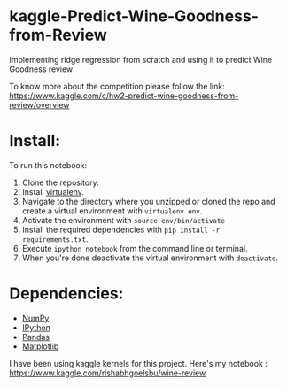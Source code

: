 # kaggle-Predict-Wine-Goodness-from-Review
Implementing ridge regression from scratch and using it to predict Wine Goodness review

To know more about the competition please follow the link: 
https://www.kaggle.com/c/hw2-predict-wine-goodness-from-review/overview

# Install:
To run this notebook:

1. Clone the repository.
2. Install [virtualenv](http://virtualenv.readthedocs.org/en/latest/installation.html).
3. Navigate to the directory where you unzipped or cloned the repo and create a virtual environment with `virtualenv env`.
4. Activate the environment with `source env/bin/activate`
5. Install the required dependencies with `pip install -r requirements.txt`.
6. Execute `ipython notebook` from the command line or terminal.
7. When you're done deactivate the virtual environment with `deactivate`.


# Dependencies:
* [NumPy](http://www.numpy.org/)
* [IPython](http://ipython.org/)
* [Pandas](http://pandas.pydata.org/)
* [Matplotlib](http://matplotlib.org/)

I have been using kaggle kernels for this project. 
Here's my notebook : https://www.kaggle.com/rishabhgoelsbu/wine-review
